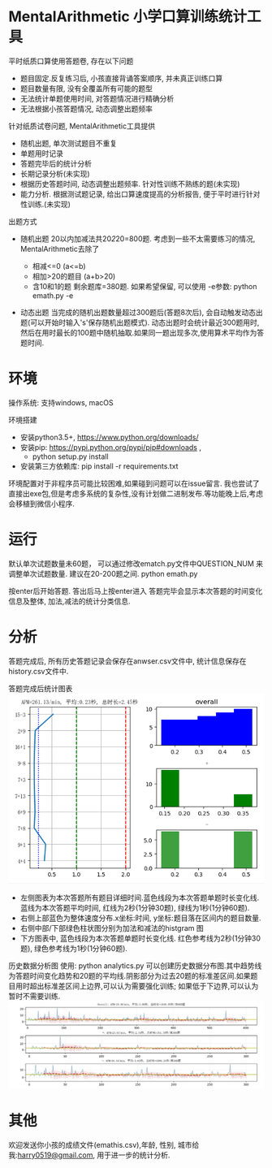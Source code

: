# MentalArithmetic 小学口算训练统计工具

平时纸质口算使用答题卷, 存在以下问题
* 题目固定.反复练习后, 小孩直接背诵答案顺序, 并未真正训练口算
* 题目数量有限, 没有全覆盖所有可能的题型
* 无法统计单题使用时间, 对答题情况进行精确分析
* 无法根据小孩答题情况, 动态调整出题频率

针对纸质试卷问题, MentalArithmetic工具提供
* 随机出题, 单次测试题目不重复
* 单题用时记录
* 答题完毕后的统计分析
* 长期记录分析(未实现)
* 根据历史答题时间, 动态调整出题频率. 针对性训练不熟练的题(未实现)
* 能力分析. 根据测试题记录, 给出口算速度提高的分析报告, 便于平时进行针对性训练.(未实现)

出题方式
* 随机出题
20以内加减法共20*2*20=800题. 考虑到一些不太需要练习的情况, MentalArithmetic去除了
	* 相减<=0 (a<=b)
	* 相加>20的题目 (a+b>20)
	* 含10和1的题
剩余题库=380题. 如果希望保留, 可以使用 -e参数: python emath.py -e

* 动态出题
当完成的随机出题数量超过300题后(答题8次后), 会自动触发动态出题(可以开始时输入's'保存随机出题模式).
动态出题时会统计最近300题用时,然后在用时最长的100题中随机抽取.如果同一题出现多次,使用算术平均作为答题时间.

# 环境
操作系统: 支持windows, macOS

环境搭建
* 安装python3.5+, https://www.python.org/downloads/
* 安装pip: https://pypi.python.org/pypi/pip#downloads , 
	* python setup.py install
* 安装第三方依赖库: pip install -r requirements.txt

环境配置对于非程序员可能比较困难,如果碰到问题可以在issue留言. 我也尝试了直接出exe包,但是考虑多系统的复杂性,没有计划做二进制发布.等功能晚上后,考虑会移植到微信小程序.


# 运行
默认单次试题数量未60题， 可以通过修改ematch.py文件中QUESTION_NUM 来调整单次试题数量. 建议在20-200题之间.
python emath.py

按enter后开始答题.
答出后马上按enter进入
答题完毕会显示本次答题的时间变化信息及整体, 加法,减法的统计分类信息.

# 分析
答题完成后, 所有历史答题记录会保存在anwser.csv文件中, 统计信息保存在history.csv文件中.

答题完成后统计图表
![答题统计图](https://github.com/harry0519/MentalArithmetic/blob/master/Figure_1.png)
* 左侧图表为本次答题所有题目详细时间.蓝色线段为本次答题单题时长变化线. 蓝线为本次答题平均时间, 红线为2秒(1分钟30题), 绿线为1秒(1分钟60题).
* 右侧上部蓝色为整体速度分布.x坐标:时间, y坐标:题目落在区间内的题目数量.
* 右侧中部/下部绿色柱状图分别为加法和减法的histgram 图
* 下方图表中, 蓝色线段为本次答题单题时长变化线. 红色参考线为2秒(1分钟30题), 绿色参考线为1秒(1分钟60题). 

历史数据分析图
使用: python analytics.py
可以创建历史数据分布图.其中趋势线为答题时间变化趋势和20题的平均线.阴影部分为过去20题的标准差区间.如果题目用时超出标准差区间上边界,可以认为需要强化训练; 如果低于下边界,可以认为暂时不需要训练.
![历史数据分析图](https://github.com/harry0519/MentalArithmetic/blob/master/history.jpg)

# 其他
欢迎发送你小孩的成绩文件(emathis.csv),年龄, 性别, 城市给我:harry0519@gmail.com, 用于进一步的统计分析.
